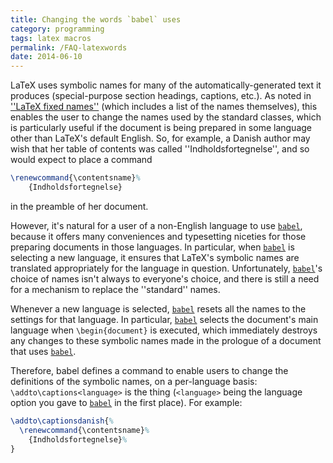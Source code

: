 ```yaml
---
title: Changing the words `babel` uses
category: programming
tags: latex macros
permalink: /FAQ-latexwords
date: 2014-06-10
---
```


LaTeX uses symbolic names for many of the automatically-generated
text it produces (special-purpose section headings, captions, etc.).
As noted in [''LaTeX fixed names''](FAQ-fixnam) (which
includes a list of the names themselves),
this enables the user to change the
names used by the standard classes, which is particularly useful if
the document is being prepared in some language other than LaTeX's
default English.  So, for example, a Danish author may wish that her
table of contents was called ''Indholdsfortegnelse'', and so 
would expect to place a command
```latex
\renewcommand{\contentsname}%
    {Indholdsfortegnelse}
```
in the preamble of her document.

However, it's natural for a user of a non-English language to use
[`babel`](https://ctan.org/pkg/babel), because it offers many conveniences and typesetting
niceties for those preparing documents in those languages.  In
particular, when [`babel`](https://ctan.org/pkg/babel) is selecting a new language, it
ensures that LaTeX's symbolic names are translated appropriately
for the language in question.  Unfortunately, [`babel`](https://ctan.org/pkg/babel)'s choice
of names isn't always to everyone's choice, and there is still a need
for a mechanism to replace the ''standard'' names.

Whenever a new language is selected, [`babel`](https://ctan.org/pkg/babel) resets all the
names to the settings for that language.  In particular,
[`babel`](https://ctan.org/pkg/babel) selects the document's main language when
`\begin{document}` is executed, which immediately destroys
any changes to these symbolic names made in the prologue of a document
that uses [`babel`](https://ctan.org/pkg/babel). 

Therefore, babel defines a command to enable users to change the
definitions of the symbolic names, on a per-language basis:
`\addto\captions<language>` is the thing
(`<language>` being the language option you gave to
[`babel`](https://ctan.org/pkg/babel) in the first place).  For example:
<!-- {% raw %} -->
```latex
\addto\captionsdanish{%
  \renewcommand{\contentsname}%
    {Indholdsfortegnelse}%
}
```
<!-- {% endraw %} -->

